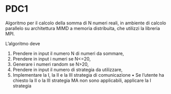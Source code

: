 # PDC1

Algoritmo per il calcolo della somma di N numeri reali, in ambiente di calcolo parallelo su
architettura MIMD a memoria distribuita, che utilizzi la libreria MPI.

L’algoritmo deve
1) Prendere in input il numero N di numeri da sommare,
2) Prendere in input i numeri se N<=20,
3) Generare i numeri random se N>20,
4) Prendere in input il numero di strategia da utilizzare,
5) Implementare la I, la II e la III strategia di comunicazione
• Se l’utente ha chiesto la II o la III strategia MA non sono applicabili, applicare la I strategia
